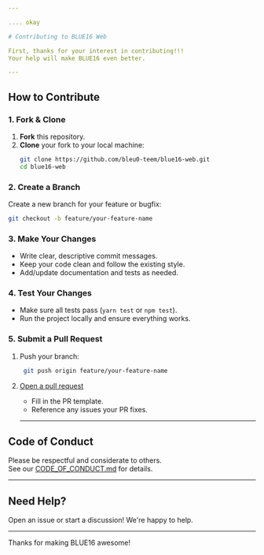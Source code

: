 ```yaml
---

.... okay

# Contributing to BLUE16 Web

First, thanks for your interest in contributing!!!
Your help will make BLUE16 even better.

---
```


## How to Contribute

### 1. Fork & Clone

1. **Fork** this repository.
2. **Clone** your fork to your local machine:
   ```bash
   git clone https://github.com/bleu0-teem/blue16-web.git
   cd blue16-web
    ```

### 2. Create a Branch

   Create a new branch for your feature or bugfix:
   ```bash
   git checkout -b feature/your-feature-name
   ```

### 3. Make Your Changes

   - Write clear, descriptive commit messages.
   - Keep your code clean and follow the existing style.
   - Add/update documentation and tests as needed.

### 4. Test Your Changes

   - Make sure all tests pass (`yarn test` or `npm test`).
   - Run the project locally and ensure everything works.

### 5. Submit a Pull Request

   1. Push your branch:
      ```bash
       git push origin feature/your-feature-name
       ```
   2. [Open a pull request](https://github.com/bleu0-teem/web/pulls)
      - Fill in the PR template.
      - Reference any issues your PR fixes.

      ---

## Code of Conduct

   Please be respectful and considerate to others.  
   See our [CODE_OF_CONDUCT.md](CODE_OF_CONDUCT.md) for details.

---

## Need Help?

Open an issue or start a discussion! We're happy to help.

---

Thanks for making BLUE16 awesome!
